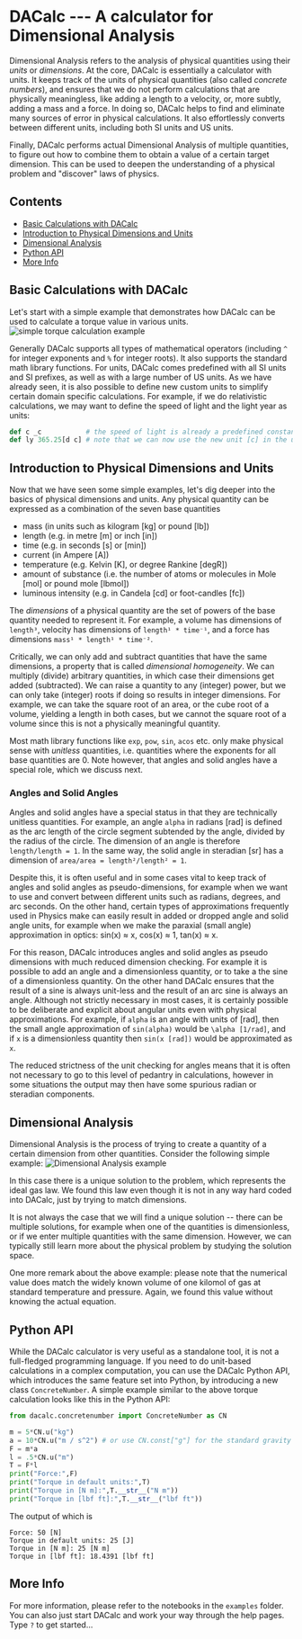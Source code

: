 # DACalc --- A calculator for Dimensional Analysis


Dimensional Analysis refers to the analysis of physical quantities using their *units* or *dimensions*. At the core, DACalc is essentially a calculator with units. It keeps track of the units of physical quantities (also called *concrete numbers*), and ensures that we do not perform calculations that are physically meaningless, like adding a length to a velocity, or, more subtly, adding a mass and a force. In doing so, DACalc helps to find and eliminate many sources of error in physical calculations. It also effortlessly converts between different units, including both SI units and US units.

Finally, DACalc performs actual Dimensional Analysis of multiple quantities, to figure out how to combine them to obtain a value of a certain target dimension. This can be used to deepen the understanding of a physical problem and "discover" laws of physics.

## Contents

- [Basic Calculations with DACalc](#basics)
- [Introduction to Physical Dimensions and Units](#dimensions)
- [Dimensional Analysis](#da)
- [Python API](#python)
- [More Info](#more)


## Basic Calculations with DACalc<a name="basics"></a>

Let's start with a simple example that demonstrates how DACalc can be used to calculate a torque value in various units. 
![simple torque calculation example](images/torque.png)


Generally DACalc supports all types of mathematical operators (including `^` for integer exponents and `%` for integer roots). It also supports the standard math library functions. For units, DACalc comes predefined with all SI units and SI prefixes, as well as with a large number of US units. As we have already seen, it is also possible to define new custom units to simplify certain domain specific calculations. For example, if we do relativistic calculations, we may want to define the speed of light and the light year as units:

```Python
def c _c           # the speed of light is already a predefined constant, but now we make it a unit
def ly 365.25[d c] # note that we can now use the new unit [c] in the unit string
```

## Introduction to Physical Dimensions and Units <a name="dimensions"></a>

Now that we have seen some simple examples, let's dig deeper into the basics of physical dimensions and units.
Any physical quantity can be expressed as a combination of the seven base quantities

- mass (in units such as kilogram \[kg\] or pound \[lb\])
- length (e.g. in metre \[m\] or inch \[in\])
- time (e.g. in seconds \[s\] or \[min\])
- current (in Ampere \[A\])
- temperature (e.g. Kelvin \[K\], or degree Rankine \[degR\])
- amount of substance (i.e. the number of atoms or molecules in Mole \[mol\] or pound mole \[lbmol\])
- luminous intensity (e.g. in Candela \[cd\] or foot-candles \[fc\])

The *dimensions* of a physical quantity are the set of powers of the base quantity needed to represent it. 
For example, a volume has dimensions of `length³`, velocity has dimensions of `length¹ * time⁻¹`, and a force has dimensions `mass¹ * length¹ * time⁻²`.

Critically, we can only add and subtract quantities that have the same dimensions, a property that is called *dimensional homogeneity*. We can multiply (divide) arbitrary quantities, in which case their dimensions get added (subtracted). We can raise a quantity to any (integer) power, but we can only take (integer) roots if doing so results in integer dimensions. For example, we can take the square root of an area, or the cube root of a volume, yielding a length in both cases, but we cannot the square root of a volume since this is not a physically meaningful quantity.

Most math library functions like `exp`, `pow`, `sin`, `acos` etc. only make physical sense with *unitless* quantities, i.e. quantities where the exponents for all base quantities are 0. Note however, that angles and solid angles have a special role, which we discuss next.


### Angles and Solid Angles

Angles and solid angles have a special status in that they are technically unitless quantities. For example, an angle `alpha` in radians \[rad\] is defined as the arc length of the circle segment subtended by the angle, divided by the radius of the circle. The dimension of an angle is therefore `length/length = 1`. In the same way, the solid angle in steradian \[sr\] has a dimension of `area/area = length²/length² = 1`.

Despite this, it is often useful and in some cases vital to keep track of angles and solid angles as pseudo-dimensions, for example when we want to use and convert between different units such as radians, degrees, and arc seconds. On the other hand, certain types of approximations frequently used in Physics make can easily result in added or dropped angle and solid angle units, for example when we make the paraxial (small angle) approximation in optics: sin(x) &#8776; x, cos(x) &#8776; 1, tan(x) &#8776; x. 

For this reason, DACalc introduces angles and solid angles as pseudo dimensions with much reduced dimension checking. For example it is possible to add an angle and a dimensionless quantity, or to take a the sine of a dimensionless quantity. On the other hand DACalc ensures that the result of a sine is always unit-less and the result of an arc sine is always an angle. Although not strictly necessary in most cases, it is certainly possible to be deliberate and explicit about angular units even with physical approximations. For example, if `alpha` is an angle with units of \[rad\], then the small angle approximation of `sin(alpha)` would be `\alpha [1/rad]`, and if `x` is a dimensionless quantity then `sin(x [rad])` would be approximated as `x`.

The reduced strictness of the unit checking for angles means that it is often not necessary to go to this level of pedantry in calculations, however in some situations the output may then have some spurious radian or steradian components.



## Dimensional Analysis<a name="da"></a>

Dimensional Analysis is the process of trying to create a quantity of a certain dimension from other quantities. Consider the following simple example:
![Dimensional Analysis example](images/analysis.png)

In this case there is a unique solution to the problem, which represents the ideal gas law. We found this law even though it is not in any way hard coded into DACalc, just by trying to match dimensions.

It is not always the case that we will find a unique solution -- there can be multiple solutions, for example when one of the quantities is dimensionless, or if we enter multiple quantities with the same dimension. However, we can typically still learn more about the physical problem by studying the solution space.

One more remark about the above example: please note that the numerical value does match the widely known volume of one kilomol of gas at standard temperature and pressure. Again, we found this value without knowing the actual equation.


## Python API<a name="python"></a>

While the DACalc calculator is very useful as a standalone tool, it is not a full-fledged programming language. If you need to do unit-based calculations in a complex computation, you can use the DACalc Python API, which introduces the same feature set into Python, by introducing a new class `ConcreteNumber`. A simple example similar to the above torque calculation looks like this in the Python API:

```Python
from dacalc.concretenumber import ConcreteNumber as CN

m = 5*CN.u("kg")
a = 10*CN.u("m / s^2") # or use CN.const["g"] for the standard gravity
F = m*a
l = .5*CN.u("m")
T = F*l
print("Force:",F)
print("Torque in default units:",T)
print("Torque in [N m]:",T.__str__("N m"))
print("Torque in [lbf ft]:",T.__str__("lbf ft"))
```

The output of which is

```
Force: 50 [N]
Torque in default units: 25 [J]
Torque in [N m]: 25 [N m]
Torque in [lbf ft]: 18.4391 [lbf ft]
```


## More Info<a name="more"></a>

For more information, please refer to the notebooks in the `examples` folder. You can also just start DACalc and work your way through the help pages. Type `?` to get started...

